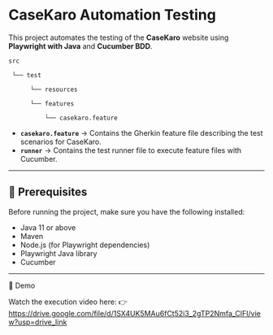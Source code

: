 # CaseKaro Automation Testing

This project automates the testing of the **CaseKaro** website using **Playwright with Java** and **Cucumber BDD**.


    src
 
     └── test

          └── resources
    
          └── features
    
              └── casekaro.feature

- **`casekaro.feature`** → Contains the Gherkin feature file describing the test scenarios for CaseKaro.
- **`runner`** → Contains the test runner file to execute feature files with Cucumber.

---

## 🚀 Prerequisites

Before running the project, make sure you have the following installed:

- Java 11 or above  
- Maven  
- Node.js (for Playwright dependencies)  
- Playwright Java library  
- Cucumber  

---
🎥 Demo

Watch the execution video here:
👉https://drive.google.com/file/d/1SX4UK5MAu6fCt52i3_2gTP2Nmfa_ClFI/view?usp=drive_link
